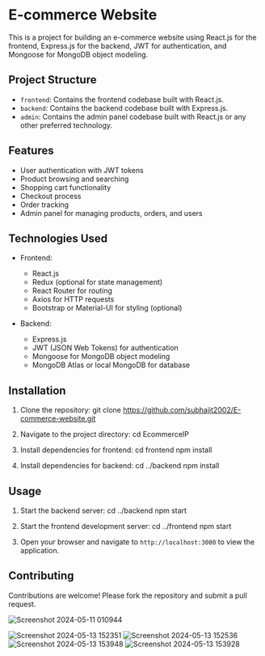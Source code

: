 # E-commerce Website

This is a project for building an e-commerce website using React.js for the frontend, Express.js for the backend, JWT for authentication, and Mongoose for MongoDB object modeling.

## Project Structure

- `frontend`: Contains the frontend codebase built with React.js.
- `backend`: Contains the backend codebase built with Express.js.
- `admin`: Contains the admin panel codebase built with React.js or any other preferred technology.

## Features

- User authentication with JWT tokens
- Product browsing and searching
- Shopping cart functionality
- Checkout process
- Order tracking
- Admin panel for managing products, orders, and users

## Technologies Used

- Frontend:
  - React.js
  - Redux (optional for state management)
  - React Router for routing
  - Axios for HTTP requests
  - Bootstrap or Material-UI for styling (optional)
  
- Backend:
  - Express.js
  - JWT (JSON Web Tokens) for authentication
  - Mongoose for MongoDB object modeling
  - MongoDB Atlas or local MongoDB for database
  
## Installation

1. Clone the repository:
git clone https://github.com/subhajit2002/E-commerce-website.git

2. Navigate to the project directory:
cd EcommerceIP

3. Install dependencies for frontend:
cd frontend
npm install

4. Install dependencies for backend:
cd ../backend
npm install

## Usage

1. Start the backend server:
cd ../backend
npm start

3. Start the frontend development server:
cd ../frontend
npm start

3. Open your browser and navigate to `http://localhost:3000` to view the application.

## Contributing

Contributions are welcome! Please fork the repository and submit a pull request.

![Screenshot 2024-05-11 010944](https://github.com/subhajit2002/E-Commerce-website/assets/113613387/a34ef9a9-9379-4338-92e3-05b2f23f229f)

![Screenshot 2024-05-13 152351](https://github.com/subhajit2002/E-Commerce-website/assets/113613387/53eb7056-787c-4bf6-99e8-f6519fc558c5)
![Screenshot 2024-05-13 152536](https://github.com/subhajit2002/E-Commerce-website/assets/113613387/305ddaec-61e9-4b2e-9823-ddc533971d55)
![Screenshot 2024-05-13 153948](https://github.com/subhajit2002/E-Commerce-website/assets/113613387/89784d77-89f5-4b1b-b57e-44812980d381)
![Screenshot 2024-05-13 153928](https://github.com/subhajit2002/E-Commerce-website/assets/113613387/92bd50df-2e04-41fd-a4d8-ec8fb9a9a9d8)
